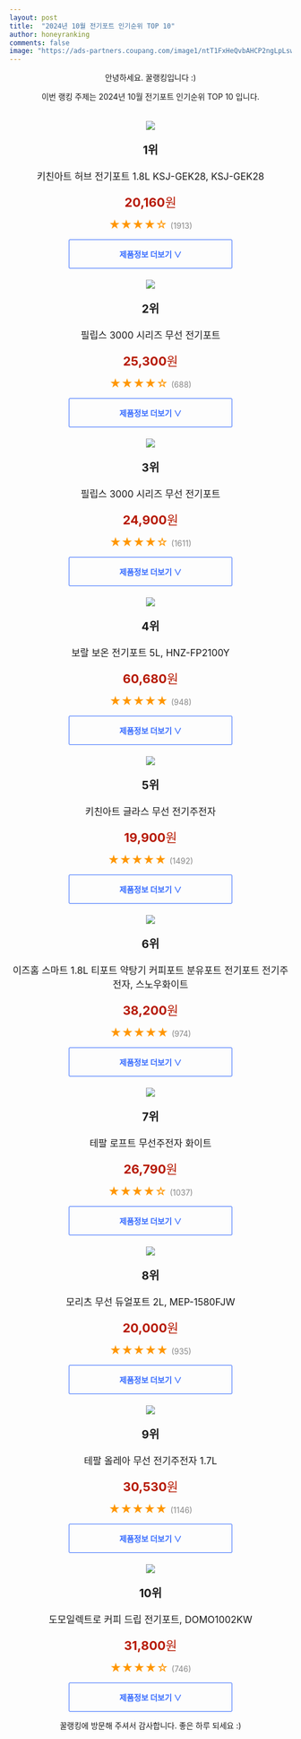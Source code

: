 ```yaml
---
layout: post
title:  "2024년 10월 전기포트 인기순위 TOP 10"
author: honeyranking
comments: false
image: "https://ads-partners.coupang.com/image1/ntT1FxHeQvbAHCP2ngLpLswdaE0vSGs3TKacXvu4CLPA7HpzYY9rDWWn8sCZQJZVayEiTnJAycp2TfD568s8ilo4nfI4XU3ituATDEq2GCRbBj6LuBYYaIzxbpOc1VAbXRjxSZpiXeVKxC8ygoH-8hZYF6Wgaa38J3W30QCaO7oVYAkEd8VDD5WstUqkHHm8c8dXtqWwwM72Ea_3pijed5Yee5izMY0BwQZfsabEeDqW8YYJXXofVHOgDfXU03mjNhLFPE83EdO93Lw98vZBEMZTzemv4TSAwuCe032abg=="
---
```

<p style="text-align: center;">안녕하세요. 꿀랭킹입니다 :)</p>
<p style="text-align: center;">이번 랭킹 주제는 2024년 10월 전기포트 인기순위 TOP 10 입니다.</p><center><img src="https://ads-partners.coupang.com/image1/ntT1FxHeQvbAHCP2ngLpLswdaE0vSGs3TKacXvu4CLPA7HpzYY9rDWWn8sCZQJZVayEiTnJAycp2TfD568s8ilo4nfI4XU3ituATDEq2GCRbBj6LuBYYaIzxbpOc1VAbXRjxSZpiXeVKxC8ygoH-8hZYF6Wgaa38J3W30QCaO7oVYAkEd8VDD5WstUqkHHm8c8dXtqWwwM72Ea_3pijed5Yee5izMY0BwQZfsabEeDqW8YYJXXofVHOgDfXU03mjNhLFPE83EdO93Lw98vZBEMZTzemv4TSAwuCe032abg==" style="margin-top:20px" /></center><p style="text-align: center; font-size: 20px"><b>1위</b></p><p style="text-align: center; font-size: 17px">키친아트 허브 전기포트 1.8L KSJ-GEK28, KSJ-GEK28</p><p style="text-align: center;"><span style="color: #b61800; font-size: 22px;"><b>20,160</b>원</span></p><p style="text-align: center;"><span style="color: #ff9600; font-size: 20px;">★★★★☆ </span><span style="color: #878787;">(1913)</span></p><center><a href="https://link.coupang.com/re/AFFSDP?lptag=AF3899140&subid=honeyrank&pageKey=6701430858&itemId=15524319204&vendorItemId=82743546368&traceid=V0-153-bb6c3bed51e341f2&clickBeacon=7d624060-96b6-11ef-9300-a915282bd35d%7E3&requestid=20241030210000318289221139&token=31850C%7CMIXED"><div style="font-size: 14px; display: inline-block; padding: 15px 90px; color: #346aff; border-radius: 2px; border: 1px solid #346aff; cursor: pointer;"><b>제품정보 더보기 &or;</b></div></a></center><center><img src="https://ads-partners.coupang.com/image1/f1oGR-DYPmZj3b-of_Vq0L0tChlASsAvV_llUoSIEGMDZoRrn30eG9EOoropYa0EMcoXVmELLPqbICR4Ptq--pNPLpnepTzpLUl5lksrTsdOHoJwguesaHkNfMZMsX1IIPKLyFNHg0qzrNjACjOMjNi7tVwMKfjR_ytEYq48tJ_T4Hk9lj4c1P72LlW4HEeeL6cqi4DENAtQC2SsKL3ZAzQRXPuXSqobfExrdWBXuGYoVx066LVtl-nXr4UHyV5As46tATkvfxIDvAq5YHQNZq2SNRz6JhL4kc4D" style="margin-top:20px" /></center><p style="text-align: center; font-size: 20px"><b>2위</b></p><p style="text-align: center; font-size: 17px">필립스 3000 시리즈 무선 전기포트</p><p style="text-align: center;"><span style="color: #b61800; font-size: 22px;"><b>25,300</b>원</span></p><p style="text-align: center;"><span style="color: #ff9600; font-size: 20px;">★★★★☆ </span><span style="color: #878787;">(688)</span></p><center><a href="https://link.coupang.com/re/AFFSDP?lptag=AF3899140&subid=honeyrank&pageKey=2068932759&itemId=3515436045&vendorItemId=71501561558&traceid=V0-153-4e57f5c60cc75e80&requestid=20241030210000318289221139&token=31850C%7CMIXED"><div style="font-size: 14px; display: inline-block; padding: 15px 90px; color: #346aff; border-radius: 2px; border: 1px solid #346aff; cursor: pointer;"><b>제품정보 더보기 &or;</b></div></a></center><center><img src="https://ads-partners.coupang.com/image1/azYpdPxoO3a15t0la-lrlLsKAcJ_YdS6Bul38CwuNrMV1wdNRJjNCIZopET6gYOjM_iheATdsGe4valwCtr-3wDWOBPZqEe5pMQKEhjwyn5ep88RyHUnmF-H_lt0M3c4F8VfXAwFIUmxfq_VrJvxjnCsNuctYqF_3lVUIxMIPVMfKUQSwGxkBDfJJ4x9F4IeP9jheYUG2KuGg-6BmLqRd-msKkILkcdyihboHY09YXbxLOLTzgrTa2WgyjccQHkiPspxej7JFTZ3z8RUJwJNx6kq8mqdVApsu11P_bfb3IZdyJpyrzAG7PeMro1-bEMMDS4=" style="margin-top:20px" /></center><p style="text-align: center; font-size: 20px"><b>3위</b></p><p style="text-align: center; font-size: 17px">필립스 3000 시리즈 무선 전기포트</p><p style="text-align: center;"><span style="color: #b61800; font-size: 22px;"><b>24,900</b>원</span></p><p style="text-align: center;"><span style="color: #ff9600; font-size: 20px;">★★★★☆ </span><span style="color: #878787;">(1611)</span></p><center><a href="https://link.coupang.com/re/AFFSDP?lptag=AF3899140&subid=honeyrank&pageKey=2068932759&itemId=3515436046&vendorItemId=71501561600&traceid=V0-153-4e57f5c60cc75e80&requestid=20241030210000318289221139&token=31850C%7CMIXED"><div style="font-size: 14px; display: inline-block; padding: 15px 90px; color: #346aff; border-radius: 2px; border: 1px solid #346aff; cursor: pointer;"><b>제품정보 더보기 &or;</b></div></a></center><center><img src="https://ads-partners.coupang.com/image1/q-AoI3aXvh9t3Bpfq8x5eYIIdszNOAxB1TrjU3HrAliYD5IHcISGk7OC0KV3aA7pri0wciPAe3ofJvI2W6-622HMHOWGSuEIaU79Yy4QaQUwGXKhFAUcffJbcONYbHmTw8rj2vKW6j3qgJNn2PMseghAegdeObFO4Cu9sXsL6kc7XIzYg__uojplxpbGE3b4tXU_GBMXgNpXsy9pQIcVLcC37AAGZxSzfLY0w5aaujiqnBYTWhzVPXMFyci05DAecaccP6ETbLGOcltNiyTjfBAZki2zKw==" style="margin-top:20px" /></center><p style="text-align: center; font-size: 20px"><b>4위</b></p><p style="text-align: center; font-size: 17px">보랄 보온 전기포트 5L, HNZ-FP2100Y</p><p style="text-align: center;"><span style="color: #b61800; font-size: 22px;"><b>60,680</b>원</span></p><p style="text-align: center;"><span style="color: #ff9600; font-size: 20px;">★★★★★ </span><span style="color: #878787;">(948)</span></p><center><a href="https://link.coupang.com/re/AFFSDP?lptag=AF3899140&subid=honeyrank&pageKey=5455440568&itemId=8337070876&vendorItemId=75624894004&traceid=V0-153-88ae5e8af76c14c8&clickBeacon=7d624060-96b6-11ef-95ed-6f703e1b5370%7E3&requestid=20241030210000318289221139&token=31850C%7CMIXED"><div style="font-size: 14px; display: inline-block; padding: 15px 90px; color: #346aff; border-radius: 2px; border: 1px solid #346aff; cursor: pointer;"><b>제품정보 더보기 &or;</b></div></a></center><center><img src="https://ads-partners.coupang.com/image1/cgTGFyxbGijQjLL2cgaOAXmamuylcOkDRZfjcOUfUZOV2SDhCfGMjxS85nPgBPDBfxXjM9QV6G4eptLECYJABwfnqJXEWOy4bdiW-_WJwIHTXimdl309op1gR207ArYGy9I7qQtfC3yQHBKWRxsRZt4gByDUE9rNBVO4tSFpCYZay3fjwTWtfUwSJlZxGz_Y1qPW6Y24MbsQFdL_AsxO0_uFXV4ufegr-6JcZKtHVbNpoDL1W10yc6iH6VYTGvdrHdrKC35lVStFM27u-uSNSVwQxrveC4UADG1FbnkjdHvvrKKdGNhDYQiARoSPPgizNq4r" style="margin-top:20px" /></center><p style="text-align: center; font-size: 20px"><b>5위</b></p><p style="text-align: center; font-size: 17px">키친아트 글라스 무선 전기주전자</p><p style="text-align: center;"><span style="color: #b61800; font-size: 22px;"><b>19,900</b>원</span></p><p style="text-align: center;"><span style="color: #ff9600; font-size: 20px;">★★★★★ </span><span style="color: #878787;">(1492)</span></p><center><a href="https://link.coupang.com/re/AFFSDP?lptag=AF3899140&subid=honeyrank&pageKey=7125352772&itemId=17849954232&vendorItemId=72439442264&traceid=V0-153-0be9764187c79276&requestid=20241030210000318289221139&token=31850C%7CMIXED"><div style="font-size: 14px; display: inline-block; padding: 15px 90px; color: #346aff; border-radius: 2px; border: 1px solid #346aff; cursor: pointer;"><b>제품정보 더보기 &or;</b></div></a></center><center><img src="https://ads-partners.coupang.com/image1/ITjjyyrflmDTUtpkIbDDkAx6Dz8LYmFLdx7f_P08dyDgEAiqPNUzO9tscNoQ4KKSkaF4zTQw1KmRuuARKELGC7AyfFR4THkNWTibdU9RxzL5Yq3a-XEFski3dn9l3PYQ0zO97UmrVfOk1Rhv0E1AXwn6eRl2Vl-cXXDS0a6lkDBQQxzfegglcRmsegC523nvc4eAYAHt5atkBXomcOwSERxEPqWizMy1CXFVwvBP5U9LTueLhIGXmjjlyUVMaO5pq1bMesAk1RSpvbdRlK1KNs_P7_ptV-sZJLz8mSkI7KT9826JsZHlxoV5s2s5smbj" style="margin-top:20px" /></center><p style="text-align: center; font-size: 20px"><b>6위</b></p><p style="text-align: center; font-size: 17px">이즈홈 스마트 1.8L 티포트 약탕기 커피포트 분유포트 전기포트 전기주전자, 스노우화이트</p><p style="text-align: center;"><span style="color: #b61800; font-size: 22px;"><b>38,200</b>원</span></p><p style="text-align: center;"><span style="color: #ff9600; font-size: 20px;">★★★★★ </span><span style="color: #878787;">(974)</span></p><center><a href="https://link.coupang.com/re/AFFSDP?lptag=AF3899140&subid=honeyrank&pageKey=7550948917&itemId=19871621874&vendorItemId=86502660875&traceid=V0-153-aa7f129afbb3be72&clickBeacon=7d624060-96b6-11ef-acfc-651dd565791f%7E3&requestid=20241030210000318289221139&token=31850C%7CMIXED"><div style="font-size: 14px; display: inline-block; padding: 15px 90px; color: #346aff; border-radius: 2px; border: 1px solid #346aff; cursor: pointer;"><b>제품정보 더보기 &or;</b></div></a></center><center><img src="https://ads-partners.coupang.com/image1/Zfo9ImP5ciPKgFCeZfHYfib2LHdtz9103LQ43Ty6ntAch7jvjzt8gbEHSEk-QNath-XnNiOnERPBO8Zo6QD2_LHtjn-q7vw_Q2eCMgsSWynvm4x6zvlozhJ7LczhN1a1FeSv_1ZyF8xFyJAlHiCoHKjUsRLEcW6Cm9AXdGVQUqiWKNh9SSFuo9e0rrGL3R--CtzwxCEuvOg8Y5P29fdzCJh74S1um6lMIAYvwwaq6X4m0KU8JCkIxK67mxNvf-1AK8SIICBKhVATK_AmDcRPXiVSSn9EyWdVoXfj" style="margin-top:20px" /></center><p style="text-align: center; font-size: 20px"><b>7위</b></p><p style="text-align: center; font-size: 17px">테팔 로프트 무선주전자 화이트</p><p style="text-align: center;"><span style="color: #b61800; font-size: 22px;"><b>26,790</b>원</span></p><p style="text-align: center;"><span style="color: #ff9600; font-size: 20px;">★★★★☆ </span><span style="color: #878787;">(1037)</span></p><center><a href="https://link.coupang.com/re/AFFSDP?lptag=AF3899140&subid=honeyrank&pageKey=1727572494&itemId=2940105577&vendorItemId=70928669773&traceid=V0-153-7f13832c23abc134&requestid=20241030210000318289221139&token=31850C%7CMIXED"><div style="font-size: 14px; display: inline-block; padding: 15px 90px; color: #346aff; border-radius: 2px; border: 1px solid #346aff; cursor: pointer;"><b>제품정보 더보기 &or;</b></div></a></center><center><img src="https://ads-partners.coupang.com/image1/uv8Y5PJIJXwgikaeuu6DCrCePUKEl6VPZQmGTY1OkR9MXXL89nAE8lvG-TvBajekbe7DDrZxY9iGSIax2Yd-HvC3Ko8xE3_SzdQjXKv3yJRLunBJWUCCm0XVItS-hNJAr9GMbXgw6mHqtrS-4eiIgA9SO3DsP7C-EhT87hD4sfJVVc58bf-0RP94331WpZOonqZWdrzuRvuH1YLSJJ1UnQwgMkGqLN54lv_ohOS5mP4jZe3nU2hBtvlPgdwIRdnpBEo8_69Uev8z2FlaYGymasqgd3F6I_I=" style="margin-top:20px" /></center><p style="text-align: center; font-size: 20px"><b>8위</b></p><p style="text-align: center; font-size: 17px">모리츠 무선 듀얼포트 2L, MEP-1580FJW</p><p style="text-align: center;"><span style="color: #b61800; font-size: 22px;"><b>20,000</b>원</span></p><p style="text-align: center;"><span style="color: #ff9600; font-size: 20px;">★★★★★ </span><span style="color: #878787;">(935)</span></p><center><a href="https://link.coupang.com/re/AFFSDP?lptag=AF3899140&subid=honeyrank&pageKey=6208759610&itemId=12364582415&vendorItemId=79634418922&traceid=V0-153-3edb0e7176c6efdc&clickBeacon=7d624060-96b6-11ef-9f58-c98cf4fe27c7%7E3&requestid=20241030210000318289221139&token=31850C%7CMIXED"><div style="font-size: 14px; display: inline-block; padding: 15px 90px; color: #346aff; border-radius: 2px; border: 1px solid #346aff; cursor: pointer;"><b>제품정보 더보기 &or;</b></div></a></center><center><img src="https://ads-partners.coupang.com/image1/qv_TIda3zkZei1QTqrWtx1GQ8PR3GUbp1OdAhSahvS4ASjl8X4Q2-8ieogzdrME0DCL3_wkrd60gIWOZSsp_YobgC3nwFiKeihpYBhOOIU3nxxyWTaxPiflhcrGuQ3u7ffaNn70nvw7EI7lLCjys1rAX3HqCOM0qC0e65FcuZlYZbVui9oomarLqi1Txb1gP7rI2QuGuTwig2l9HXJlIYzmBFllWH7IdU8cVEWIwcUKw8AFvOxBwXHezk7sKCo8tpyaYCXvq5ngCprZJ4jKBPEbVT-0koDSwf3jZWOuAL4rEWrtSQ97tJ2NyEkGvJBB4Dg==" style="margin-top:20px" /></center><p style="text-align: center; font-size: 20px"><b>9위</b></p><p style="text-align: center; font-size: 17px">테팔 올레아 무선 전기주전자 1.7L</p><p style="text-align: center;"><span style="color: #b61800; font-size: 22px;"><b>30,530</b>원</span></p><p style="text-align: center;"><span style="color: #ff9600; font-size: 20px;">★★★★★ </span><span style="color: #878787;">(1146)</span></p><center><a href="https://link.coupang.com/re/AFFSDP?lptag=AF3899140&subid=honeyrank&pageKey=146769658&itemId=425010445&vendorItemId=4046130055&traceid=V0-153-562e79e910d0aecd&requestid=20241030210000318289221139&token=31850C%7CMIXED"><div style="font-size: 14px; display: inline-block; padding: 15px 90px; color: #346aff; border-radius: 2px; border: 1px solid #346aff; cursor: pointer;"><b>제품정보 더보기 &or;</b></div></a></center><center><img src="https://ads-partners.coupang.com/image1/8E1YcDCJNHnrnqjS8LDcrhwxBj9ApoPQ9zUzU8APuRx5YOZoXdasCUEC0ozIepQQiPQc9JIy0B39y82bZpQ9DSjxS7yv-Xuk-cHe0kenJC0Q4lW5RLyTVZotn31xrH_hle6Dv9RpcNhlzjqzLwGCdnxHvSl-BI90t3670zX9xWcgk7lQNniXcdJSwoptMwfY9Hg8XvT5BqKmdwGhQ7LKuPrJCL1-YKuz2SoAaMyjYBJWUfpHmVFpJG2KbndxlKSnwU4c1Fd2ynRVcUvKShdQ7268ljGJyd77izbYITnWXw==" style="margin-top:20px" /></center><p style="text-align: center; font-size: 20px"><b>10위</b></p><p style="text-align: center; font-size: 17px">도모일렉트로 커피 드립 전기포트, DOMO1002KW</p><p style="text-align: center;"><span style="color: #b61800; font-size: 22px;"><b>31,800</b>원</span></p><p style="text-align: center;"><span style="color: #ff9600; font-size: 20px;">★★★★☆ </span><span style="color: #878787;">(746)</span></p><center><a href="https://link.coupang.com/re/AFFSDP?lptag=AF3899140&subid=honeyrank&pageKey=1175453222&itemId=2154169433&vendorItemId=70152449752&traceid=V0-153-1efeabb7fbfd81a7&clickBeacon=7d624060-96b6-11ef-82af-338110fb9faf%7E3&requestid=20241030210000318289221139&token=31850C%7CMIXED"><div style="font-size: 14px; display: inline-block; padding: 15px 90px; color: #346aff; border-radius: 2px; border: 1px solid #346aff; cursor: pointer;"><b>제품정보 더보기 &or;</b></div></a></center><p style="text-align: center;">꿀랭킹에 방문해 주셔서 감사합니다. 좋은 하루 되세요 :)</p>